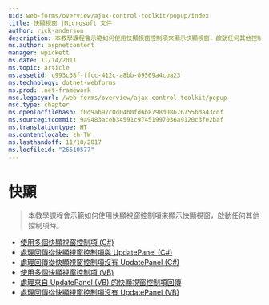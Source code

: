 ```yaml
---
uid: web-forms/overview/ajax-control-toolkit/popup/index
title: 快顯視窗 |Microsoft 文件
author: rick-anderson
description: 本教學課程會示範如何使用快顯視窗控制項來顯示快顯視窗，啟動任何其他控制項時。
ms.author: aspnetcontent
manager: wpickett
ms.date: 11/14/2011
ms.topic: article
ms.assetid: c993c38f-ffcc-412c-a8bb-09569a4cba23
ms.technology: dotnet-webforms
ms.prod: .net-framework
msc.legacyurl: /web-forms/overview/ajax-control-toolkit/popup
msc.type: chapter
ms.openlocfilehash: f0d9ab97c0d04b0fd6b8798d08676755bda43cdf
ms.sourcegitcommit: 9a9483aceb34591c97451997036a9120c3fe2baf
ms.translationtype: HT
ms.contentlocale: zh-TW
ms.lasthandoff: 11/10/2017
ms.locfileid: "26510577"
---
```

<a name="popup"></a>快顯
====================
> 本教學課程會示範如何使用快顯視窗控制項來顯示快顯視窗，啟動任何其他控制項時。


- [使用多個快顯視窗控制項 (C#)](using-multiple-popup-controls-cs.md)
- [處理回傳從快顯視窗控制項與 UpdatePanel (C#)](handling-postbacks-from-a-popup-control-with-an-updatepanel-cs.md)
- [處理回傳從快顯視窗控制項沒有 UpdatePanel (C#)](handling-postbacks-from-a-popup-control-without-an-updatepanel-cs.md)
- [使用多個快顯視窗控制項 (VB)](using-multiple-popup-controls-vb.md)
- [處理來自 UpdatePanel (VB) 的快顯視窗控制項回傳](handling-postbacks-from-a-popup-control-with-an-updatepanel-vb.md)
- [處理回傳從快顯視窗控制項沒有 UpdatePanel (VB)](handling-postbacks-from-a-popup-control-without-an-updatepanel-vb.md)
